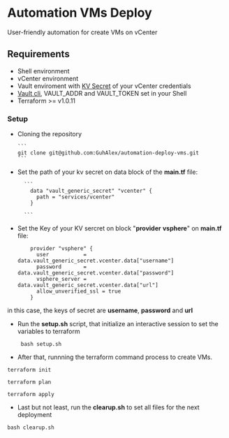 #  Automation VMs Deploy

User-friendly automation for create VMs on vCenter

## Requirements

- Shell environment
- vCenter environment
- Vault enviroment with [KV Secret](https://www.vaultproject.io/docs/secrets/kv) of your vCenter credentials
- [Vault cli](https://www.vaultproject.io/docs/commands), VAULT_ADDR and VAULT_TOKEN set in your Shell
- Terraform >= v1.0.11

### Setup

- Cloning the repository

      ```
      git clone git@github.com:GuhAlex/automation-deploy-vms.git
      ```
- Set the path of your kv secret on data block of the **main.tf** file:

        ```
          data "vault_generic_secret" "vcenter" {
            path = "services/vcenter"
          }

        ```

- Set the Key of your KV sercret on block "**provider** **vsphere**" on **main.tf** file:

  ```
      provider "vsphere" {
        user           = data.vault_generic_secret.vcenter.data["username"]
        password       = data.vault_generic_secret.vcenter.data["password"]
        vsphere_server = data.vault_generic_secret.vcenter.data["url"]
        allow_unverified_ssl = true
      }
  ```
in this case, the keys of secret are **username**, **password** and **url**



- Run the **setup.sh** script, that initialize an interactive session to set the variables to terraform
  ```
   bash setup.sh
  ```

- After that, runnning the terraform command process to create VMs.
```
terraform init
```
```
terraform plan
```
```
terraform apply
```

- Last but not least, run the **clearup.sh** to set all files for the next deployment
```
bash clearup.sh
```
